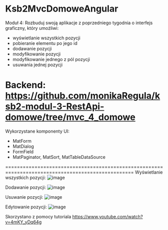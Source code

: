 # Ksb2MvcDomoweAngular

Moduł 4: Rozbuduj swoją aplikacje z poprzedniego tygodnia o interfejs graficzny, który umożliwi:

- wyświetlanie wszystkich pozycji
- pobieranie elementu po jego id
- dodawanie pozycji
- modyfikowanie pozycji
- modyfikowanie jednego z pól pozycji
- usuwania jednej pozycji

Backend: https://github.com/monikaRegula/ksb2-modul-3-RestApi-domowe/tree/mvc_4_domowe
==================================================================================================
Wykorzystane komponenty UI: 
- MatForm
- MatDialog
- FormField
- MatPaginator, MatSort, MatTableDataSource

==================================================================================================
Wyświetlanie wszystkich pozycji:
![image](https://github.com/monikaRegula/ksb2-mvc-domowe-angular/assets/33186866/42caacac-29ee-4b8a-9f5a-8d8d84da1b23)

Dodawanie pozycji:
![image](https://github.com/monikaRegula/ksb2-mvc-domowe-angular/assets/33186866/3ce1785e-8177-4f8f-9712-0976b3c92760)

Usuwanie pozycji:
![image](https://github.com/monikaRegula/ksb2-mvc-domowe-angular/assets/33186866/6a68d2b0-c800-4740-811b-a1f0c1cd4c01)

Edytowanie pozycji:
![image](https://github.com/monikaRegula/ksb2-mvc-domowe-angular/assets/33186866/e4c0497a-208a-42c5-9490-25e4ee03d39a)

Skorzystano z pomocy tutoriala https://www.youtube.com/watch?v=4mKY_yDq64g
